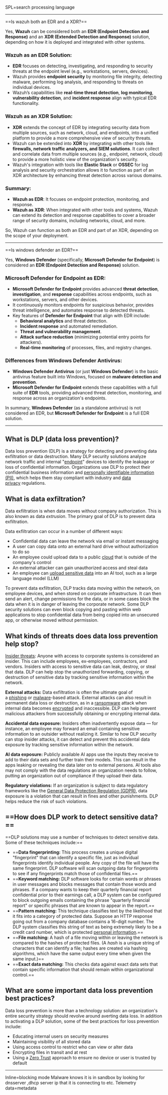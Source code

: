 SPL=search processing language
***
==Is wazuh both an EDR and a XDR?==

Yes, **Wazuh** can be considered both an **EDR (Endpoint Detection and Response)** and an **XDR (Extended Detection and Response)** solution, depending on how it is deployed and integrated with other systems.

### Wazuh as an EDR Solution:
- **EDR** focuses on detecting, investigating, and responding to security threats at the endpoint level (e.g., workstations, servers, devices).
- Wazuh provides **endpoint security** by monitoring file integrity, detecting malware, performing log analysis, and responding to threats on individual devices.
- Wazuh’s capabilities like **real-time threat detection**, **log monitoring**, **vulnerability detection**, and **incident response** align with typical EDR functionality.

### Wazuh as an XDR Solution:
- **XDR** extends the concept of EDR by integrating security data from multiple sources, such as network, cloud, and endpoints, into a unified platform to provide a more comprehensive view of security threats.
- Wazuh can be extended into **XDR** by integrating with other tools like **firewalls, network traffic analyzers, and SIEM solutions**. It can collect and correlate data from multiple sources (e.g., endpoint, network, cloud) to provide a more holistic view of the organization's security.
- Wazuh's integration with tools like **Elastic Stack** or **OSSEC** for log analysis and security orchestration allows it to function as part of an XDR architecture by enhancing threat detection across various domains.

### Summary:
- **Wazuh as EDR**: It focuses on endpoint protection, monitoring, and response.
- **Wazuh as XDR**: When integrated with other tools and systems, Wazuh can extend its detection and response capabilities to cover a broader range of security domains, including networks, cloud, and more.

So, Wazuh can function as both an EDR and part of an XDR, depending on the scope of your deployment.
***
==Is windows defender an EDR?==

Yes, **Windows Defender** (specifically, **Microsoft Defender for Endpoint**) is considered an **EDR (Endpoint Detection and Response)** solution.

### Microsoft Defender for Endpoint as EDR:

- **Microsoft Defender for Endpoint** provides advanced **threat detection**, **investigation**, and **response** capabilities across endpoints, such as workstations, servers, and other devices.
- It continuously monitors endpoints for suspicious behavior, provides threat intelligence, and automates response to detected threats.
- Key features of **Defender for Endpoint** that align with EDR include:
    - **Behavioral analytics** and threat detection.
    - **Incident response** and automated remediation.
    - **Threat and vulnerability management**.
    - **Attack surface reduction** (minimizing potential entry points for attackers).
    - **Real-time monitoring** of processes, files, and registry changes.

### Differences from Windows Defender Antivirus:

- **Windows Defender Antivirus** (or just **Windows Defender**) is the basic antivirus feature built into Windows, focused on **malware detection and prevention**.
- **Microsoft Defender for Endpoint** extends these capabilities with a full suite of **EDR** tools, providing advanced threat detection, monitoring, and response across an organization's endpoints.

In summary, **Windows Defender** (as a standalone antivirus) is not considered an EDR, but **Microsoft Defender for Endpoint** is a full EDR solution.

***

## What is DLP (data loss prevention)?

Data loss prevention (DLP) is a strategy for detecting and preventing data exfiltration or data destruction. Many DLP security solutions analyze network traffic and internal "[endpoint](https://www.cloudflare.com/learning/security/glossary/what-is-endpoint/)" devices to identify the leakage or loss of confidential information. Organizations use DLP to protect their confidential business information and [personally identifiable information (PII)](https://www.cloudflare.com/learning/privacy/what-is-pii/), which helps them stay compliant with industry and [data privacy](https://www.cloudflare.com/learning/privacy/what-is-data-privacy/) regulations.

## What is data exfiltration?

Data exfiltration is when data moves without company authorization. This is also known as data _extrusion_. The primary goal of DLP is to prevent data exfiltration.

Data exfiltration can occur in a number of different ways:

- Confidential data can leave the network via email or instant messaging
- A user can copy data onto an external hard drive without authorization to do so
- An employee could upload data to a public [cloud](https://www.cloudflare.com/learning/cloud/what-is-the-cloud/) that is outside of the company's control
- An external attacker can gain unauthorized access and steal data
- An employee can [upload sensitive data](https://www.cloudflare.com/learning/ai/owasp-top-10-risks-for-llms/) into an AI tool, such as a large language model (LLM)

To prevent data exfiltration, DLP tracks data moving within the network, on employee devices, and when stored on corporate infrastructure. It can then send an alert, change permissions for the data, or in some cases block the data when it is in danger of leaving the corporate network. Some DLP security solutions can even block copying and pasting within web applications to stop confidential data from being copied into an unsecured app, or otherwise moved without permission.

## What kinds of threats does data loss prevention help stop?

[Insider threats](https://www.cloudflare.com/learning/access-management/what-is-an-insider-threat/): Anyone with access to corporate systems is considered an insider. This can include employees, ex-employees, contractors, and vendors. Insiders with access to sensitive data can leak, destroy, or steal that data. DLP can help stop the unauthorized forwarding, copying, or destruction of sensitive data by tracking sensitive information within the network.

**External attacks:** Data exfiltration is often the ultimate goal of a [phishing](https://www.cloudflare.com/learning/access-management/phishing-attack/) or [malware](https://www.cloudflare.com/learning/ddos/glossary/malware/)-based attack. External attacks can also result in permanent data loss or destruction, as in a [ransomware](https://www.cloudflare.com/learning/security/ransomware/what-is-ransomware/) attack when internal data becomes [encrypted](https://www.cloudflare.com/learning/ssl/what-is-encryption/) and inaccessible. DLP can help prevent malicious attackers from successfully obtaining or encrypting internal data.

**Accidental data exposure:** Insiders often inadvertently expose data — for instance, an employee may forward an email containing sensitive information to an outsider without realizing it. Similar to how DLP security can stop insider attacks, it can detect and prevent this accidental data exposure by tracking sensitive information within the network.

**AI data exposure:** Publicly available AI apps use the inputs they receive to add to their data sets and further train their models. This can result in the apps leaking or revealing the data later on to external persons. AI tools also may not comply with the data regulations an organization needs to follow, putting an organization out of compliance if they upload their data.

**Regulatory violations:** If an organization is subject to data regulatory frameworks like the [General Data Protection Regulation (GDPR)](https://www.cloudflare.com/learning/privacy/what-is-the-gdpr/), data exposure is a violation that can result in fines and other punishments. DLP helps reduce the risk of such violations.

## ==How does DLP work to detect sensitive data?==

==DLP solutions may use a number of techniques to detect sensitive data. Some of these techniques include:==

- ==**Data fingerprinting:** This process creates a unique digital "fingerprint" that can identify a specific file, just as individual fingerprints identify individual people. Any copy of the file will have the same fingerprint. DLP software will scan outgoing data for fingerprints to see if any fingerprints match those of confidential files.==
- ==**Keyword matching:** DLP software looks for certain words or phrases in user messages and blocks messages that contain those words and phrases. If a company wants to keep their quarterly financial report confidential prior to their earnings call, a DLP system can be configured to block outgoing emails containing the phrase "quarterly financial report" or specific phrases that are known to appear in the report.==
- ==**Pattern matching:** This technique classifies text by the likelihood that it fits into a category of protected data. Suppose an HTTP response going out from a company database contains a 16-digit number. The DLP system classifies this string of text as being extremely likely to be a credit card number, which is protected [personal information](https://www.cloudflare.com/learning/privacy/what-is-personal-information/).==
- ==**File matching:** A hash of a file moving within or leaving the network is compared to the hashes of protected files. (A _hash_ is a unique string of characters that can identify a file; hashes are created via hashing algorithms, which have the same output every time when given the same input.)==
- ==**Exact data matching:** This checks data against exact data sets that contain specific information that should remain within organizational control.==

## What are some important data loss prevention best practices?

Data loss prevention is more than a technology solution: an organization's entire security strategy should revolve around averting data loss. In addition to activating a DLP solution, some of the best practices for loss prevention include:

- Educating internal users on security measures
- Maintaining visibility of all stored data
- Using access control to restrict who can view or alter data
- Encrypting files in transit and at rest
- Using a [Zero Trust](https://www.cloudflare.com/learning/security/glossary/what-is-zero-trust/) approach to ensure no device or user is trusted by default
***

Inline=blocking mode
Malware knows it is in sandbox by looking for dnsserver ,dhcp server ip that it is connecting to etc.
Telemetry data=metadata



